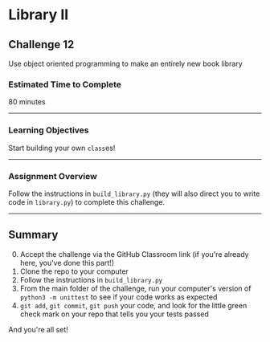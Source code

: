 # Library II

## Challenge 12

Use object oriented programming to make an entirely new book library

### Estimated Time to Complete

80 minutes

---

### Learning Objectives

Start building your own `class`es!

---

### Assignment Overview

Follow the instructions in `build_library.py` (they will also direct you to write code in `library.py`) to complete this challenge.

---

## Summary

0. Accept the challenge via the GitHub Classroom link (if you're already here, you've done this part!)
1. Clone the repo to your computer
2. Follow the instructions in `build_library.py`
3. From the main folder of the challenge, run your computer's version of `python3 -m unittest` to see if your code works as expected
4. `git add`, `git commit`, `git push` your code, and look for the little green check mark on your repo that tells you your tests passed

And you're all set!
